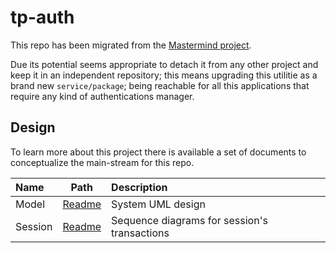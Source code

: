 # tp-auth

This repo has been migrated from the [Mastermind project](https://github.com/alvidir/mastermind).

Due its potential seems appropriate to detach it from any other project and keep it in an independent repository; this means upgrading this utilitie as a brand new `service/package`; being reachable for all this applications that require any kind of authentications manager.

## Design

To learn more about this project there is available a set of documents to conceptualize the main-stream for this repo.

| Name | Path | Description |
|:-|:-:|:-|
| Model | [Readme](./model/README.md) | System UML design |
| Session | [Readme](./service/session/transactions/README.md) | Sequence diagrams for session's transactions |